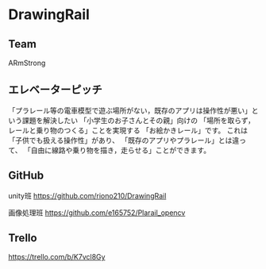 # DrawingRail

## Team
ARmStrong

## エレベーターピッチ

「プラレール等の電車模型で遊ぶ場所がない，既存のアプリは操作性が悪い」という課題を解決したい
「小学生のお子さんとその親」向けの
「場所を取らず，レールと乗り物のつくる」ことを実現する
「お絵かきレール」です。
これは「子供でも扱える操作性」があり、
「既存のアプリやプラレール」とは違って、
「自由に線路や乗り物を描き，走らせる」ことができます。

## GitHub
unity班
https://github.com/riono210/DrawingRail

画像処理班
https://github.com/e165752/Plarail_opencv

## Trello
https://trello.com/b/K7vcl8Gy

